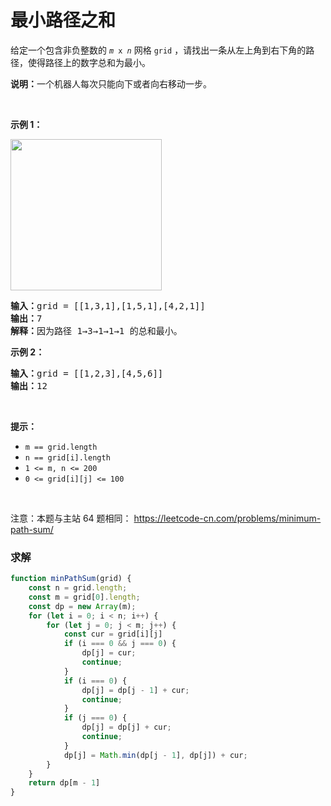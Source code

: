 # 最小路径之和

<p>给定一个包含非负整数的 <code><em>m</em>&nbsp;x&nbsp;<em>n</em></code>&nbsp;网格&nbsp;<code>grid</code> ，请找出一条从左上角到右下角的路径，使得路径上的数字总和为最小。</p>

<p><strong>说明：</strong>一个机器人每次只能向下或者向右移动一步。</p>

<p>&nbsp;</p>

<p><strong>示例 1：</strong></p>

<p><img alt="" src="https://assets.leetcode.com/uploads/2020/11/05/minpath.jpg" style="width: 242px; height: 242px;" /></p>

<pre>
<strong>输入：</strong>grid = [[1,3,1],[1,5,1],[4,2,1]]
<strong>输出：</strong>7
<strong>解释：</strong>因为路径 1&rarr;3&rarr;1&rarr;1&rarr;1 的总和最小。
</pre>

<p><strong>示例 2：</strong></p>

<pre>
<strong>输入：</strong>grid = [[1,2,3],[4,5,6]]
<strong>输出：</strong>12
</pre>

<p>&nbsp;</p>

<p><strong>提示：</strong></p>

<ul>
	<li><code>m == grid.length</code></li>
	<li><code>n == grid[i].length</code></li>
	<li><code>1 &lt;= m, n &lt;= 200</code></li>
	<li><code>0 &lt;= grid[i][j] &lt;= 100</code></li>
</ul>

<p>&nbsp;</p>

<p><meta charset="UTF-8" />注意：本题与主站 64&nbsp;题相同：&nbsp;<a href="https://leetcode-cn.com/problems/minimum-path-sum/">https://leetcode-cn.com/problems/minimum-path-sum/</a></p>


### 求解

```js
function minPathSum(grid) {
    const n = grid.length;
    const m = grid[0].length;
    const dp = new Array(m);
    for (let i = 0; i < n; i++) {
        for (let j = 0; j < m; j++) {
            const cur = grid[i][j]
            if (i === 0 && j === 0) {
                dp[j] = cur;
                continue;
            }
            if (i === 0) {
                dp[j] = dp[j - 1] + cur;
                continue;
            }
            if (j === 0) {
                dp[j] = dp[j] + cur;
                continue;
            }
            dp[j] = Math.min(dp[j - 1], dp[j]) + cur;
        }
    }
    return dp[m - 1]
}
```